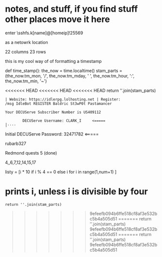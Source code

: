 # notes, and stuff, if you find stuff other places move it here

enter
\\sshfs.k\[name]@[homeip]!25569

as a netowrk location

22 columns
23 rows

this is my cool way of of formatting a timestamp

def time_stamp():
    the_now = time.localtime()
    stam_parts = (the_now.tm_mon, '/', the_now.tm_mday, ' ', 
    the_now.tm_hour, ':', the_now.tm_min, '~')

<<<<<<< HEAD
<<<<<<< HEAD
<<<<<<< HEAD
    return ''.join(stam_parts)


    | Website: https://idlerpg.lolhosting.net | Register: 
    /msg IdleBot REGISTER Baldric St3wP0t Pastamancer

    Your DECUServe Subscriber Number is US409112

            DECUServe Username: CLARK_I     <=====                                                                          │····
Initial DECUServe Password: 32471782    <=====

rubarb327

Redmond quests 5 (done)

4,,6,7,12,14,15,17

listy = [i * 10 if i % 4 == 0 else i for i in range(1,num+1) ]

prints i, unless i is divisible by four
=======
    return ''.join(stam_parts)
>>>>>>> 9efeefb094b6ffe518cf8af3e532bc5b4a505d51
=======
    return ''.join(stam_parts)
>>>>>>> 9efeefb094b6ffe518cf8af3e532bc5b4a505d51
=======
    return ''.join(stam_parts)
>>>>>>> 9efeefb094b6ffe518cf8af3e532bc5b4a505d51
